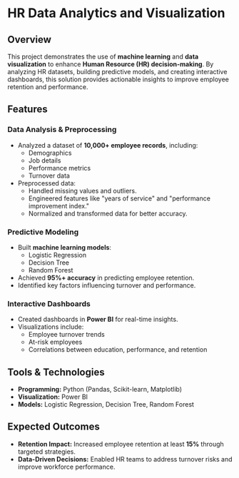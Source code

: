 # HR Data Analytics and Visualization

## Overview
This project demonstrates the use of **machine learning** and **data visualization** to enhance **Human Resource (HR) decision-making**. By analyzing HR datasets, building predictive models, and creating interactive dashboards, this solution provides actionable insights to improve employee retention and performance.



## Features

### Data Analysis & Preprocessing
- Analyzed a dataset of **10,000+ employee records**, including:
  - Demographics
  - Job details
  - Performance metrics
  - Turnover data
- Preprocessed data:
  - Handled missing values and outliers.
  - Engineered features like "years of service" and "performance improvement index."
  - Normalized and transformed data for better accuracy.

### Predictive Modeling
- Built **machine learning models**:
  - Logistic Regression
  - Decision Tree
  - Random Forest
- Achieved **95%+ accuracy** in predicting employee retention.
- Identified key factors influencing turnover and performance.

### Interactive Dashboards
- Created dashboards in **Power BI** for real-time insights.
- Visualizations include:
  - Employee turnover trends
  - At-risk employees
  - Correlations between education, performance, and retention


## Tools & Technologies
- **Programming:** Python (Pandas, Scikit-learn, Matplotlib)
- **Visualization:** Power BI
- **Models:** Logistic Regression, Decision Tree, Random Forest



## Expected Outcomes 
- **Retention Impact:** Increased employee retention at least  **15%** through targeted strategies.
- **Data-Driven Decisions:** Enabled HR teams to address turnover risks and improve workforce performance.







